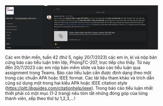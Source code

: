 ![alt text](image.png)

Các em thân mến, tuần 42 (thứ 5, ngày 20/7/2023) các em in, kí và nộp bản cứng báo cáo tiểu luận trên lớp, PhòngTC-207, trực tiếp cho thầy. Từ nay đến 20/7/2023 các em nộp bản mềm slide và báo cáo tiểu luận qua assignment trong Teams. Báo cáo tiểu luận cần được định dạng theo một trong các chuẩn APA hoặc IEEE format. Các tài liệu tham khảo và trích dẫn cũng sử dụng một trong hai kiểu APA hoặc IEEE citation style (https://pitt.libguides.com/citationhelp/ieee). Trong báo cáo tiểu luận nhất thiết phải có một mục (1-2 trang) nêu tóm tắt những đóng góp của từng thành viên, xếp theo thứ tự 1,2,3,...!